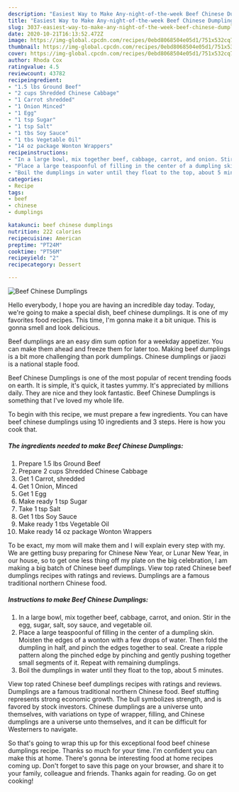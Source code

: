 ```yaml
---
description: "Easiest Way to Make Any-night-of-the-week Beef Chinese Dumplings"
title: "Easiest Way to Make Any-night-of-the-week Beef Chinese Dumplings"
slug: 3037-easiest-way-to-make-any-night-of-the-week-beef-chinese-dumplings
date: 2020-10-21T16:13:52.472Z
image: https://img-global.cpcdn.com/recipes/0ebd8068504e05d1/751x532cq70/beef-chinese-dumplings-recipe-main-photo.jpg
thumbnail: https://img-global.cpcdn.com/recipes/0ebd8068504e05d1/751x532cq70/beef-chinese-dumplings-recipe-main-photo.jpg
cover: https://img-global.cpcdn.com/recipes/0ebd8068504e05d1/751x532cq70/beef-chinese-dumplings-recipe-main-photo.jpg
author: Rhoda Cox
ratingvalue: 4.5
reviewcount: 43782
recipeingredient:
- "1.5 lbs Ground Beef"
- "2 cups Shredded Chinese Cabbage"
- "1 Carrot shredded"
- "1 Onion Minced"
- "1 Egg"
- "1 tsp Sugar"
- "1 tsp Salt"
- "1 tbs Soy Sauce"
- "1 tbs Vegetable Oil"
- "14 oz package Wonton Wrappers"
recipeinstructions:
- "In a large bowl, mix together beef, cabbage, carrot, and onion. Stir in the egg, sugar, salt, soy sauce, and vegetable oil."
- "Place a large teaspoonful of filling in the center of a dumpling skin. Moisten the edges of a wonton with a few drops of water. Then fold the dumpling in half, and pinch the edges together to seal. Create a ripple pattern along the pinched edge by pinching and gently pushing together small segments of it. Repeat with remaining dumplings."
- "Boil the dumplings in water until they float to the top, about 5 minutes."
categories:
- Recipe
tags:
- beef
- chinese
- dumplings

katakunci: beef chinese dumplings 
nutrition: 222 calories
recipecuisine: American
preptime: "PT24M"
cooktime: "PT56M"
recipeyield: "2"
recipecategory: Dessert

---
```



![Beef Chinese Dumplings](https://img-global.cpcdn.com/recipes/0ebd8068504e05d1/751x532cq70/beef-chinese-dumplings-recipe-main-photo.jpg)

Hello everybody, I hope you are having an incredible day today. Today, we're going to make a special dish, beef chinese dumplings. It is one of my favorites food recipes. This time, I'm gonna make it a bit unique. This is gonna smell and look delicious.

Beef dumplings are an easy dim sum option for a weekday appetizer. You can make them ahead and freeze them for later too. Making beef dumplings is a bit more challenging than pork dumplings. Chinese dumplings or jiaozi is a national staple food.

Beef Chinese Dumplings is one of the most popular of recent trending foods on earth. It is simple, it's quick, it tastes yummy. It's appreciated by millions daily. They are nice and they look fantastic. Beef Chinese Dumplings is something that I've loved my whole life.


To begin with this recipe, we must prepare a few ingredients. You can have beef chinese dumplings using 10 ingredients and 3 steps. Here is how you cook that.

<!--inarticleads1-->

##### The ingredients needed to make Beef Chinese Dumplings:

1. Prepare 1.5 lbs Ground Beef
1. Prepare 2 cups Shredded Chinese Cabbage
1. Get 1 Carrot, shredded
1. Get 1 Onion, Minced
1. Get 1 Egg
1. Make ready 1 tsp Sugar
1. Take 1 tsp Salt
1. Get 1 tbs Soy Sauce
1. Make ready 1 tbs Vegetable Oil
1. Make ready 14 oz package Wonton Wrappers


To be exact, my mom will make them and I will explain every step with my. We are getting busy preparing for Chinese New Year, or Lunar New Year, in our house, so to get one less thing off my plate on the big celebration, I am making a big batch of Chinese beef dumplings. View top rated Chinese beef dumplings recipes with ratings and reviews. Dumplings are a famous traditional northern Chinese food. 

<!--inarticleads2-->

##### Instructions to make Beef Chinese Dumplings:

1. In a large bowl, mix together beef, cabbage, carrot, and onion. Stir in the egg, sugar, salt, soy sauce, and vegetable oil.
1. Place a large teaspoonful of filling in the center of a dumpling skin. Moisten the edges of a wonton with a few drops of water. Then fold the dumpling in half, and pinch the edges together to seal. Create a ripple pattern along the pinched edge by pinching and gently pushing together small segments of it. Repeat with remaining dumplings.
1. Boil the dumplings in water until they float to the top, about 5 minutes.


View top rated Chinese beef dumplings recipes with ratings and reviews. Dumplings are a famous traditional northern Chinese food. Beef stuffing represents strong economic growth. The bull symbolizes strength, and is favored by stock investors. Chinese dumplings are a universe unto themselves, with variations on type of wrapper, filling, and Chinese dumplings are a universe unto themselves, and it can be difficult for Westerners to navigate. 

So that's going to wrap this up for this exceptional food beef chinese dumplings recipe. Thanks so much for your time. I'm confident you can make this at home. There's gonna be interesting food at home recipes coming up. Don't forget to save this page on your browser, and share it to your family, colleague and friends. Thanks again for reading. Go on get cooking!
